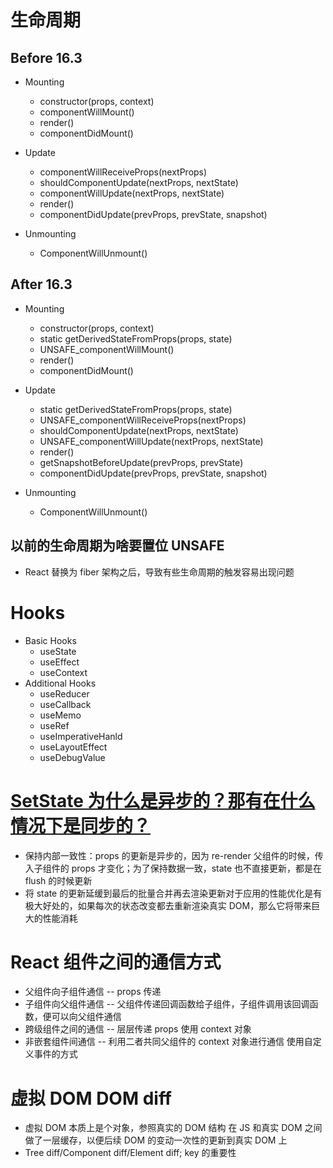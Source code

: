 # 生命周期

## Before 16.3

- Mounting

  - constructor(props, context)
  - componentWillMount()
  - render()
  - componentDidMount()

- Update

  - componentWillReceiveProps(nextProps)
  - shouldComponentUpdate(nextProps, nextState)
  - componentWillUpdate(nextProps, nextState)
  - render()
  - componentDidUpdate(prevProps, prevState, snapshot)

- Unmounting
  - ComponentWillUnmount()

## After 16.3

- Mounting

  - constructor(props, context)
  - static getDerivedStateFromProps(props, state)
  - UNSAFE_componentWillMount()
  - render()
  - componentDidMount()

- Update

  - static getDerivedStateFromProps(props, state)
  - UNSAFE_componentWillReceiveProps(nextProps)
  - shouldComponentUpdate(nextProps, nextState)
  - UNSAFE_componentWillUpdate(nextProps, nextState)
  - render()
  - getSnapshotBeforeUpdate(prevProps, prevState)
  - componentDidUpdate(prevProps, prevState, snapshot)

- Unmounting
  - ComponentWillUnmount()

## 以前的生命周期为啥要置位 UNSAFE

- React 替换为 fiber 架构之后，导致有些生命周期的触发容易出现问题

# Hooks

- Basic Hooks
  - useState
  - useEffect
  - useContext
- Additional Hooks
  - useReducer
  - useCallback
  - useMemo
  - useRef
  - useImperativeHanld
  - useLayoutEffect
  - useDebugValue

# [SetState 为什么是异步的？那有在什么情况下是同步的？](https://juejin.cn/post/6844904093425598471#heading-39)

- 保持内部一致性：props 的更新是异步的，因为 re-render 父组件的时候，传入子组件的 props 才变化；为了保持数据一致，state 也不直接更新，都是在 flush 的时候更新
- 将 state 的更新延缓到最后的批量合并再去渲染更新对于应用的性能优化是有极大好处的，如果每次的状态改变都去重新渲染真实 DOM，那么它将带来巨大的性能消耗

# React 组件之间的通信方式

- 父组件向子组件通信 -- props 传递
- 子组件向父组件通信 -- 父组件传递回调函数给子组件，子组件调用该回调函数，便可以向父组件通信
- 跨级组件之间的通信 -- 层层传递 props 使用 context 对象
- 非嵌套组件间通信 -- 利用二者共同父组件的 context 对象进行通信 使用自定义事件的方式

# 虚拟 DOM DOM diff

- 虚拟 DOM 本质上是个对象，参照真实的 DOM 结构 在 JS 和真实 DOM 之间做了一层缓存，以便后续 DOM 的变动一次性的更新到真实 DOM 上
- Tree diff/Component diff/Element diff; key 的重要性
